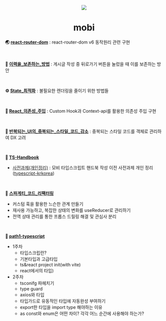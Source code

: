 <p align="center"><img src="https://camo.githubusercontent.com/ece7c9aade56ec9b8c03bc04cfe89492b817a643a5ee4227d0681e0c6492ec2f/68747470733a2f2f64616e67696d6167657365727665722e73332e61702d6e6f727468656173742d322e616d617a6f6e6177732e636f6d2f696d672f61646d696e2f6d6f62692e6a706567"/></p>

<h1 align="center">mobi</h1>

**🌏 [react-router-dom](https://github.com/Doeunnkimm/Naeilro/tree/main/react-router-dom_v6_%EB%8F%99%EC%9E%91%EC%9B%90%EB%A6%AC)** : react-router-dom v6 동작원리 관련 구현

<br>

**📝 [이력을\_보존하는\_방법](https://github.com/Doeunnkimm/Naeilro/tree/main/%EC%9D%B4%EB%A0%A5%EC%9D%84_%EB%B3%B4%EC%A1%B4%ED%95%98%EB%8A%94_%EB%B0%A9%EB%B2%95)** : 게시글 작성 중 뒤로가기 버튼을 눌렀을 때 이를 보존하는 방안

<br>

**⚙️ [State\_최적화](https://github.com/Doeunnkimm/Naeilro/tree/main/state_%EC%B5%9C%EC%A0%81%ED%99%94)** : 불필요한 렌더링을 줄이기 위한 방법들

<br>

**💉 [React\_의존성\_주입](https://github.com/Doeunnkimm/Naeilro/tree/main/react_%EC%9D%98%EC%A1%B4%EC%84%B1_%EC%A3%BC%EC%9E%85)** : Custom Hook과 Context-api를 활용한 의존성 주입 구현

<br>

**🙊 [반복되는\_UI의\_중복되는\_스타일\_코드\_감소](https://github.com/mobi-community/2023-beginner-challenge-1/tree/feat/challenge-1/Doeunn_Jeongwoo)** : 중복되는 스타일 코드를 객체로 관리하여 DX 고려

<br>

**👮 [TS-Handbook](https://github.com/Doeunnkimm/Mobi/tree/main/TS-Handbook)** 
  - [사전과제(개인정리)](https://github.com/Doeunnkimm/Mobi/tree/main/TS-Handbook/%EC%82%AC%EC%A0%84%EA%B3%BC%EC%A0%9C) : 모비 타입스크립트 핸드북 작성 이전 사전과제 개인 정리 ([typescript-krkorea](https://typescript-kr.github.io/))

<br>

**🍝 [스파게티_코드_리팩터링](https://github.com/Doeunnkimm/Mobi/tree/main/%EC%8A%A4%ED%8C%8C%EA%B2%8C%ED%8B%B0_%EC%BD%94%EB%93%9C_%EB%A6%AC%ED%8C%A9%ED%84%B0%EB%A7%81)**
  - 커스텀 훅을 활용한 느슨한 관계 만들기
  - 재사용 가능하고, 복잡한 상태의 변화를 useReducer로 관리하기
  - 전역 상태 관리를 통한 프롭스 드릴링 해결 및 관심사 분리

<br>

**💙 [path1-typescript](https://github.com/mobi-community/mobi-path-typescript/tree/Woony)**
- 1주차
    - 타입스크립란?
    - 기본타입과 고급타입
    - ts&react project init(with vite)
    - react에서의 타입)
- 2주차
    - tsconifg 파헤치기
    - type guard
    - axios와 타입
    - 타입가드로 유동적인 타입에 자동완성 부여하기
    - export한 타입을 import type 해야하는 이유
    - as const와 enum은 어떤 차이? 각각 어느 순간에 사용해야 하는가?

